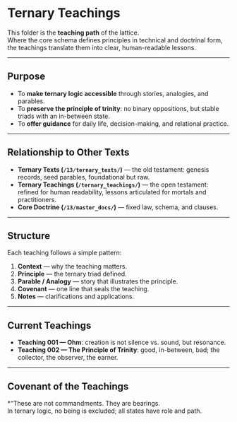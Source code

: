 # Ternary Teachings

This folder is the **teaching path** of the lattice.  
Where the core schema defines principles in technical and doctrinal form, the teachings translate them into clear, human-readable lessons.  

---

## Purpose
- To **make ternary logic accessible** through stories, analogies, and parables.  
- To **preserve the principle of trinity**: no binary oppositions, but stable triads with an in-between state.  
- To **offer guidance** for daily life, decision-making, and relational practice.  

---

## Relationship to Other Texts
- **Ternary Texts (`/13/ternary_texts/`)** — the old testament: genesis records, seed parables, foundational but raw.  
- **Ternary Teachings (`/ternary_teachings/`)** — the open testament: refined for human readability, lessons articulated for mortals and practitioners.  
- **Core Doctrine (`/13/master_docs/`)** — fixed law, schema, and clauses.  

---

## Structure
Each teaching follows a simple pattern:
1. **Context** — why the teaching matters.  
2. **Principle** — the ternary triad defined.  
3. **Parable / Analogy** — story that illustrates the principle.  
4. **Covenant** — one line that seals the teaching.  
5. **Notes** — clarifications and applications.  

---

## Current Teachings
- **Teaching 001 — Ohm**: creation is not silence vs. sound, but resonance.  
- **Teaching 002 — The Principle of Trinity**: good, in-between, bad; the collector, the observer, the earner.  

---

## Covenant of the Teachings
*“These are not commandments. They are bearings.  
In ternary logic, no being is excluded; all states have role and path.  
